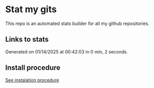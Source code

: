 # Stat my gits

This repo is an automated stats builder for all my github repositories.

## Links to stats


Generated on 01/14/2025 at 00:42:03 in 0 min, 2 seconds.

## Install procedure

[See instalation procedure](./src/install.md)
